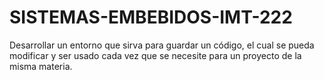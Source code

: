 # SISTEMAS-EMBEBIDOS-IMT-222
Desarrollar un entorno que sirva para guardar un código, el cual se pueda modificar y ser usado cada vez que se necesite para un proyecto de la misma materia.
